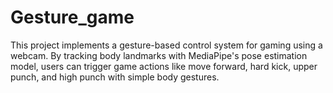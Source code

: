 # Gesture_game
This project implements a gesture-based control system for gaming using a webcam. By tracking body landmarks with MediaPipe's pose estimation model, users can trigger game actions like move forward, hard kick, upper punch, and high punch with simple body gestures.
